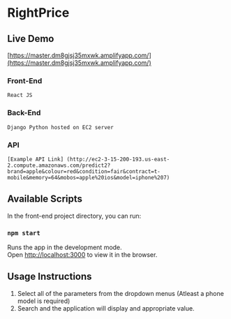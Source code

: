 # RightPrice

## Live Demo
[https://master.dm8gjsj35mxwk.amplifyapp.com/](https://master.dm8gjsj35mxwk.amplifyapp.com/) 

### Front-End
    React JS
### Back-End
    Django Python hosted on EC2 server
### API
    [Example API Link] (http://ec2-3-15-200-193.us-east-2.compute.amazonaws.com/predict2?brand=apple&colour=red&condition=fair&contract=t-mobile&memory=64&mobos=apple%20ios&model=iphone%207)

## Available Scripts

In the front-end project directory, you can run:

### `npm start`

Runs the app in the development mode.<br />
Open [http://localhost:3000](http://localhost:3000) to view it in the browser.

## Usage Instructions
1. Select all of the parameters from the dropdown menus (Atleast a phone model is required)
2. Search and the application will display and appropriate value.
